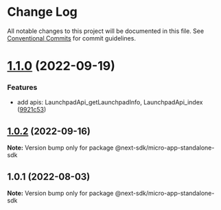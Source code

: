 # Change Log

All notable changes to this project will be documented in this file.
See [Conventional Commits](https://conventionalcommits.org) for commit guidelines.

# [1.1.0](https://github.com/easyops-cn/next-providers/compare/@next-sdk/micro-app-standalone-sdk@1.0.2...@next-sdk/micro-app-standalone-sdk@1.1.0) (2022-09-19)

### Features

- add apis: LaunchpadApi_getLaunchpadInfo, LaunchpadApi_index ([9921c53](https://github.com/easyops-cn/next-providers/commit/9921c53db6986390b42fdbcd1773a3d78d0ffc79))

## [1.0.2](https://github.com/easyops-cn/next-providers/compare/@next-sdk/micro-app-standalone-sdk@1.0.1...@next-sdk/micro-app-standalone-sdk@1.0.2) (2022-09-16)

**Note:** Version bump only for package @next-sdk/micro-app-standalone-sdk

## 1.0.1 (2022-08-03)

**Note:** Version bump only for package @next-sdk/micro-app-standalone-sdk
